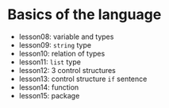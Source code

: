 # Basics of the language

- lesson08: variable and types
- lesson09: `string` type
- lesson10: relation of types
- lesson11: `list` type
- lesson12: 3 control structures
- lesson13: control structure `if` sentence
- lesson14: function
- lesson15: package
